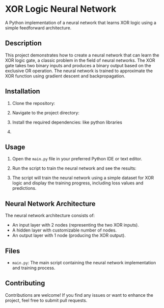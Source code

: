 # XOR Logic Neural Network

A Python implementation of a neural network that learns XOR logic using a simple feedforward architecture.

## Description

This project demonstrates how to create a neural network that can learn the XOR logic gate, a classic problem in the field of neural networks. The XOR gate takes two binary inputs and produces a binary output based on the exclusive OR operation. The neural network is trained to approximate the XOR function using gradient descent and backpropagation.

## Installation

1. Clone the repository:

2. Navigate to the project directory:

3. Install the required dependencies: like python libraries

4. 
## Usage

1. Open the `main.py` file in your preferred Python IDE or text editor.

2. Run the script to train the neural network and see the results:

3. The script will train the neural network using a simple dataset for XOR logic and display the training progress, including loss values and predictions.

## Neural Network Architecture

The neural network architecture consists of:
- An input layer with 2 nodes (representing the two XOR inputs).
- A hidden layer with customizable number of nodes.
- An output layer with 1 node (producing the XOR output).

## Files

- `main.py`: The main script containing the neural network implementation and training process.

## Contributing

Contributions are welcome! If you find any issues or want to enhance the project, feel free to submit pull requests.


